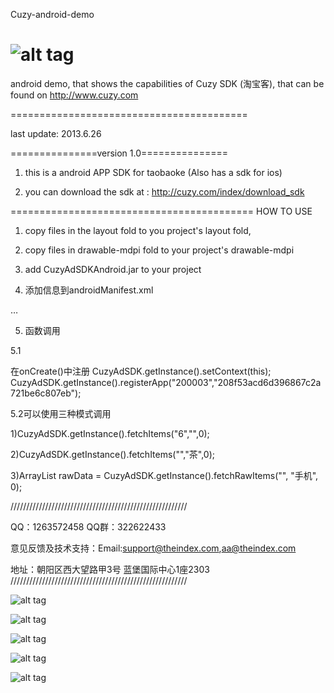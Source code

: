 Cuzy-android-demo

![alt tag](https://raw.github.com/TheIndex/Cuzy-iOS-demo/master/pic/0.png)
=============

android demo, that shows the capabilities of Cuzy SDK (淘宝客), that can be found on http://www.cuzy.com

=========================================

last update: 2013.6.26

===============version 1.0===============

1.  this is a android APP SDK for taobaoke (Also has a sdk for ios)

2.  you can download the sdk at : http://cuzy.com/index/download_sdk


==========================================
HOW TO USE

1. copy files in the layout fold to you project's layout fold,

2. copy files in drawable-mdpi fold to your project's drawable-mdpi

3. add CuzyAdSDKAndroid.jar to your project


4. 添加信息到androidManifest.xml 

…
        <activity android:name="com.theindex.CuzyAdSDK.CuzyTBKPresentationActivity"   />
        <activity android:name="com.theindex.CuzyAdSDK.CuzyTBKWebviewActivity"    />
 </application>


5. 函数调用

5.1 

在onCreate()中注册
CuzyAdSDK.getInstance().setContext(this);
     CuzyAdSDK.getInstance().registerApp("200003","208f53acd6d396867c2a721be6c807eb");

5.2可以使用三种模式调用

1)CuzyAdSDK.getInstance().fetchItems("6","",0);

2)CuzyAdSDK.getInstance().fetchItems("","茶",0);

3)ArrayList<CuzyTBKItem> rawData = CuzyAdSDK.getInstance().fetchRawItems("", "手机", 0);





////////////////////////////////////////////////////////

QQ：1263572458 QQ群：322622433

意见反馈及技术支持：Email:support@theindex.com,aa@theindex.com

地址：朝阳区西大望路甲3号 蓝堡国际中心1座2303
////////////////////////////////////////////////////////

![alt tag](https://raw.github.com/TheIndex/Cuzy-Android-demo/master/pic/1.png) 

![alt tag](https://raw.github.com/TheIndex/Cuzy-Android-demo/master/pic/2.png)

![alt tag](https://raw.github.com/TheIndex/Cuzy-Android-demo/master/pic/3.png)

![alt tag](https://raw.github.com/TheIndex/Cuzy-Android-demo/master/pic/4.png)

![alt tag](https://raw.github.com/TheIndex/Cuzy-Android-demo/master/pic/5.png)
